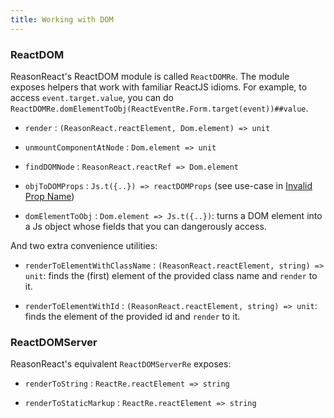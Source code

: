 ```yaml
---
title: Working with DOM
---
```


### ReactDOM

ReasonReact's ReactDOM module is called `ReactDOMRe`. The module exposes helpers that work with familiar ReactJS idioms. For example, to access `event.target.value`, you can do `ReactDOMRe.domElementToObj(ReactEventRe.Form.target(event))##value`.

- `render` : `(ReasonReact.reactElement, Dom.element) => unit`

- `unmountComponentAtNode` : `Dom.element => unit`

- `findDOMNode` : `ReasonReact.reactRef => Dom.element`

- `objToDOMProps` : `Js.t({..}) => reactDOMProps` (see use-case in [Invalid Prop Name](invalid-prop-name.md))

- `domElementToObj` : `Dom.element => Js.t({..})`: turns a DOM element into a Js object whose fields that you can dangerously access.

And two extra convenience utilities:

- `renderToElementWithClassName` : `(ReasonReact.reactElement, string) => unit`: finds the (first) element of the provided class name and `render` to it.

- `renderToElementWithId` : `(ReasonReact.reactElement, string) => unit`: finds the element of the provided id and `render` to it.

### ReactDOMServer

ReasonReact's equivalent `ReactDOMServerRe` exposes:

- `renderToString` : `ReactRe.reactElement => string`

- `renderToStaticMarkup` : `ReactRe.reactElement => string`
